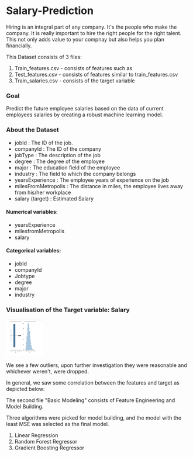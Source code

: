 # Salary-Prediction
Hiring is an integral part of any company. It's the people who make the company. It is really important to hire the right people for the right talent. This not only adds value to your compnay but also helps you plan financially. 

This Dataset consists of 3 files:
1. Train_features.csv - consists of features such as
2. Test_features.csv - consists of features similar to train_features.csv
3. Train_salaries.csv - consists of the target variable

<h3>Goal</h3>
Predict the future employee salaries based on the data of current employees salaries by creating a robust machine learning model.

<h3> About the Dataset</h3>

 
- jobId : The ID of the job. 
- companyId : The ID of the company 
- jobType : The description of the job 
- degree : The degree of the employee 
- major : The education field of the employee 
- industry : The field to which the company belongs 
- yearsExperience : The employee years of experience on the job
- milesFromMetropolis : The distance in miles, the employee lives away from his/her workplace 
- salary (target) : Estimated Salary 

<h4> Numerical variables:</h4>

- yearsExperience
- milesfromMetropolis
- salary

<h4>Categorical variables:</h4>

- jobId
- companyId
- Jobtype
- degree
- major
- industry

<h3> Visualisation of the Target variable: Salary</h3>
<img src = "images/salary_distribution.png" width="100" height ="100">

We see a few outliers, upon further investigation they were reasonable and whichever weren't, were dropped.


In general, we saw some correlation between the features and target as depicted below:

The second file "Basic Modeling" consists of Feature Engineering and Model Building.

Three algorithms were picked for model building, and the model with the least MSE was selected as the final model.
1. Linear Regression
2. Random Forest Regressor
3. Gradient Boosting Regressor






